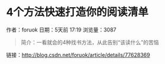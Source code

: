 # 4个方法快速打造你的阅读清单
作者：foruok
日期：5天前 17:19
浏览量：3087
> 简介：一看就会的4种找书方法，从此告别“该读什么”的苦恼

 链接：http://blog.csdn.net/foruok/article/details/77628369
